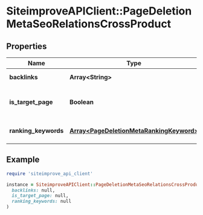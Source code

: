 # SiteimproveAPIClient::PageDeletionMetaSeoRelationsCrossProduct

## Properties

| Name | Type | Description | Notes |
| ---- | ---- | ----------- | ----- |
| **backlinks** | **Array&lt;String&gt;** | Backlinks for page. | [optional] |
| **is_target_page** | **Boolean** | Check if page is target page. | [optional] |
| **ranking_keywords** | [**Array&lt;PageDeletionMetaRankingKeyword&gt;**](PageDeletionMetaRankingKeyword.md) | Ranking keyword for page. | [optional] |

## Example

```ruby
require 'siteimprove_api_client'

instance = SiteimproveAPIClient::PageDeletionMetaSeoRelationsCrossProduct.new(
  backlinks: null,
  is_target_page: null,
  ranking_keywords: null
)
```

